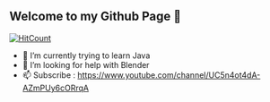 ## Welcome to my Github Page 👋

[![HitCount](http://hits.dwyl.com/ShimilSAbraham/ShimilSAbraham.svg)](http://hits.dwyl.com/ShimilSAbraham/ShimilSAbraham)


- 🌱 I’m currently trying to learn Java
- 🤔 I’m looking for help with Blender
- 📫 Subscribe : https://www.youtube.com/channel/UC5n4ot4dA-AZmPUy6cORrqA
<!--
- ⚡ Fun fact: 
-->


